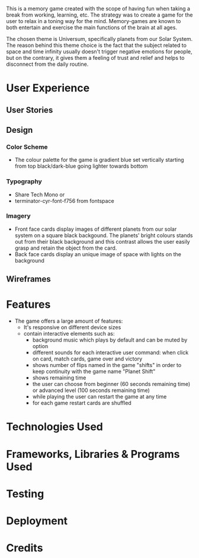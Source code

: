 
<p> This is a memory game created with the scope of having 
    fun when taking a break from working, learning, etc. The strategy was to create a 
    game for the user to relax in a toning way for the mind. Memory-games are known to
    both entertain and exercise the main functions of the brain at all ages.
</p>
<p>
    The chosen theme is Universum, specifically planets from our Solar System. 
    The reason behind this theme choice is the fact that the subject related to space 
    and time infinity usually doesn't trigger negative emotions for people, but on the
     contrary, it gives them a feeling of trust and relief and helps to disconnect from the 
     daily routine.
</p>

# User Experience
## User Stories
## Design
### Color Scheme
-   The colour palette for the game is gradient blue set vertically starting from top black/dark-blue going lighter towards bottom
### Typography
-   Share Tech Mono or 
-   terminator-cyr-font-f756 from fontspace
### Imagery
-   Front face cards display images of different planets from our solar system on a square 
black backgound. The planets' bright colours stands out from their black background and this contrast 
allows the user easily grasp and retain the object from the card.
-   Back face cards display an unique image of space with lights on the background
## Wireframes
# Features
-   The game offers a large amount of features:
    -   It's responsive on different device sizes
    -   contain interactive elements such as:
        -   background music which plays by default and can be muted by option
        -   different sounds for each interactive user command: when click on card, match cards, game 
        over and victory
        -   shows number of flips named in the game "shifts" in order to keep continuity with the game name "Planet Shift"
        -   shows remaining time
        -   the user can choose from beginner (60 seconds remaining time) or advanced level (100 seconds remaining time)
        -   while playing the user can restart the game at any time
        -   for each game restart cards are shuffled
# Technologies Used
# Frameworks, Libraries & Programs Used
# Testing
# Deployment
# Credits